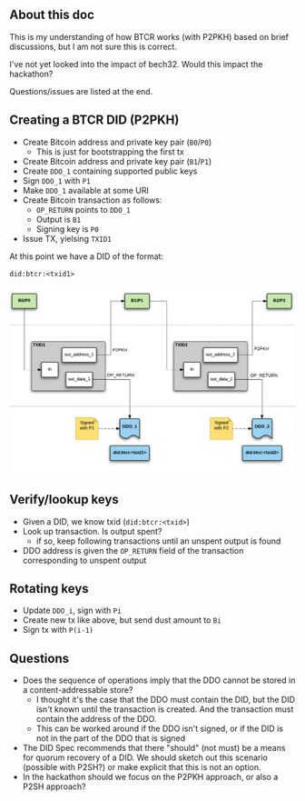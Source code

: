 ## About this doc

This is my understanding of how BTCR works (with P2PKH) based on brief discussions, but I am not sure this is correct. 

I've not yet looked into the impact of bech32. Would this impact the hackathon?

Questions/issues are listed at the end.

## Creating a BTCR DID (P2PKH)

- Create Bitcoin address and private key pair (`B0`/`P0`)
    - This is just for bootstrapping the first tx
- Create Bitcoin address and private key pair (`B1`/`P1`)
- Create `DDO_1` containing supported public keys
- Sign `DDO_1` with `P1`
- Make `DDO_1` available at some URI
- Create Bitcoin transaction as follows:
	- `OP_RETURN` points to `DDO_1`
	- Output is `B1`
	- Signing key is `P0`
- Issue TX, yielsing `TXID1`

At this point we have a DID of the format: 
```
did:btcr:<txid1>
```

![](btcr.png)


## Verify/lookup keys

- Given a DID, we know txid (`did:btcr:<txid>`)
- Look up transaction. Is output spent?
    - if so, keep following transactions until an unspent output is found
- DDO address is given the `OP_RETURN` field of the transaction corresponding to unspent output


## Rotating keys

- Update `DDO_i`, sign with `Pi`
- Create new tx like above, but send dust amount to `Bi`
- Sign tx with `P(i-1)`

## Questions
- Does the sequence of operations imply that the DDO cannot be stored in a content-addressable store?
    - I thought it's the case that the DDO must contain the DID, but the DID isn't known until the transaction is created. And the transaction must contain the address of the DDO.
    - This can be worked around if the DDO isn't signed, or if the DID is not in the part of the DDO that is signed
- The DID Spec recommends that there "should" (not must) be a means for quorum recovery of a DID. We should sketch out this scenario (possible with P2SH?) or make explicit that this is not an option.
- In the hackathon should we focus on the P2PKH approach, or also a P2SH approach?

